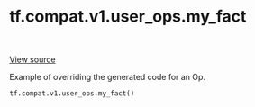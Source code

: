 <div itemscope itemtype="http://developers.google.com/ReferenceObject">
<meta itemprop="name" content="tf.compat.v1.user_ops.my_fact" />
<meta itemprop="path" content="Stable" />
</div>

# tf.compat.v1.user_ops.my_fact

<!-- Insert buttons and diff -->

<table class="tfo-notebook-buttons tfo-api" align="left">
</table>

<a target="_blank" href="/code/stable/tensorflow/python/user_ops/user_ops.py">View source</a>



Example of overriding the generated code for an Op.

``` python
tf.compat.v1.user_ops.my_fact()
```



<!-- Placeholder for "Used in" -->



